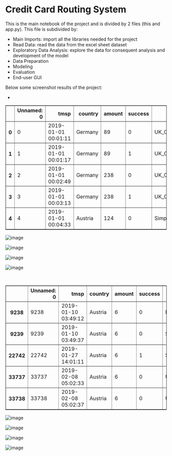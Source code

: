 # __Credit Card Routing System__

This is the main notebook of the project and is divided by 2 files (this and app.py). This file is subdivided by:
- Main Imports: import all the libraries needed for the project
- Read Data: read the data from the excel sheet dataset
- Exploratory Data Analysis: explore the data for consequent analysis and development of the model
- Data Preparation
- Modeling
- Evaluation
- End-user GUI

Below some screenshot results of the project:

- <div>

<table border="1" class="dataframe">
  <thead>
    <tr style="text-align: right;">
      <th></th>
      <th>Unnamed: 0</th>
      <th>tmsp</th>
      <th>country</th>
      <th>amount</th>
      <th>success</th>
      <th>PSP</th>
      <th>3D_secured</th>
      <th>card</th>
    </tr>
  </thead>
  <tbody>
    <tr>
      <th>0</th>
      <td>0</td>
      <td>2019-01-01 00:01:11</td>
      <td>Germany</td>
      <td>89</td>
      <td>0</td>
      <td>UK_Card</td>
      <td>0</td>
      <td>Visa</td>
    </tr>
    <tr>
      <th>1</th>
      <td>1</td>
      <td>2019-01-01 00:01:17</td>
      <td>Germany</td>
      <td>89</td>
      <td>1</td>
      <td>UK_Card</td>
      <td>0</td>
      <td>Visa</td>
    </tr>
    <tr>
      <th>2</th>
      <td>2</td>
      <td>2019-01-01 00:02:49</td>
      <td>Germany</td>
      <td>238</td>
      <td>0</td>
      <td>UK_Card</td>
      <td>1</td>
      <td>Diners</td>
    </tr>
    <tr>
      <th>3</th>
      <td>3</td>
      <td>2019-01-01 00:03:13</td>
      <td>Germany</td>
      <td>238</td>
      <td>1</td>
      <td>UK_Card</td>
      <td>1</td>
      <td>Diners</td>
    </tr>
    <tr>
      <th>4</th>
      <td>4</td>
      <td>2019-01-01 00:04:33</td>
      <td>Austria</td>
      <td>124</td>
      <td>0</td>
      <td>Simplecard</td>
      <td>0</td>
      <td>Diners</td>
    </tr>
  </tbody>
</table>
</div>

![image](https://github.com/user-attachments/assets/eb96c869-829f-42f1-af42-a4c39cdf0aec)

![image](https://github.com/user-attachments/assets/0ff48d59-44d5-47b3-849a-106818aa122f)

![image](https://github.com/user-attachments/assets/a7c7a53e-3921-417a-aa9e-439de6eba7a8)

![image](https://github.com/user-attachments/assets/1da9dacf-598c-4ac1-ab6c-897eba966304)

<div>
<br>
  
<table border="1" class="dataframe">
  <thead>
    <tr style="text-align: right;">
      <th></th>
      <th>Unnamed: 0</th>
      <th>tmsp</th>
      <th>country</th>
      <th>amount</th>
      <th>success</th>
      <th>PSP</th>
      <th>3D_secured</th>
      <th>card</th>
      <th>retry</th>
      <th>hour</th>
      <th>day_of_week</th>
      <th>month</th>
      <th>PSP_code</th>
      <th>transaction_cost</th>
    </tr>
  </thead>
  <tbody>
    <tr>
      <th>9238</th>
      <td>9238</td>
      <td>2019-01-10 03:49:12</td>
      <td>Austria</td>
      <td>6</td>
      <td>0</td>
      <td>Moneycard</td>
      <td>0</td>
      <td>Diners</td>
      <td>0</td>
      <td>3</td>
      <td>3</td>
      <td>1</td>
      <td>0</td>
      <td>4.5</td>
    </tr>
    <tr>
      <th>9239</th>
      <td>9239</td>
      <td>2019-01-10 03:49:37</td>
      <td>Austria</td>
      <td>6</td>
      <td>0</td>
      <td>Simplecard</td>
      <td>0</td>
      <td>Diners</td>
      <td>1</td>
      <td>3</td>
      <td>3</td>
      <td>1</td>
      <td>3</td>
      <td>1.0</td>
    </tr>
    <tr>
      <th>22742</th>
      <td>22742</td>
      <td>2019-01-27 14:01:11</td>
      <td>Austria</td>
      <td>6</td>
      <td>1</td>
      <td>Simplecard</td>
      <td>0</td>
      <td>Master</td>
      <td>0</td>
      <td>14</td>
      <td>6</td>
      <td>1</td>
      <td>3</td>
      <td>1.5</td>
    </tr>
    <tr>
      <th>33737</th>
      <td>33737</td>
      <td>2019-02-08 05:02:33</td>
      <td>Austria</td>
      <td>6</td>
      <td>0</td>
      <td>UK_Card</td>
      <td>0</td>
      <td>Diners</td>
      <td>0</td>
      <td>5</td>
      <td>4</td>
      <td>2</td>
      <td>2</td>
      <td>1.5</td>
    </tr>
    <tr>
      <th>33738</th>
      <td>33738</td>
      <td>2019-02-08 05:02:37</td>
      <td>Austria</td>
      <td>6</td>
      <td>0</td>
      <td>UK_Card</td>
      <td>0</td>
      <td>Diners</td>
      <td>1</td>
      <td>5</td>
      <td>4</td>
      <td>2</td>
      <td>2</td>
      <td>1.5</td>
    </tr>
  </tbody>
</table>
</div>


![image](https://github.com/user-attachments/assets/ba34a7fb-8a28-4c8d-b1dc-d4bb8bce37d8)

![image](https://github.com/user-attachments/assets/efa81410-7d2d-4cd6-8bf6-a163f2c1fb8d)

![image](https://github.com/user-attachments/assets/f6cba7f5-bcff-43bc-8b1b-d8862236d43d)

![image](https://github.com/user-attachments/assets/951f78ff-9d2e-4c55-93c6-b11d232f8d99)








